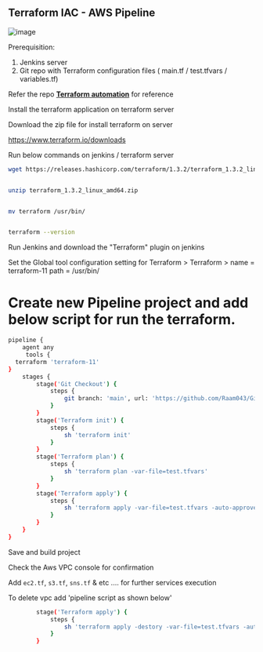 ## Terraform IAC -  AWS Pipeline

![image](https://user-images.githubusercontent.com/111989928/199921704-c51a8b64-1c76-4ceb-8949-013381ff8e20.png)


Prerequisition:
1. Jenkins server
2. Git repo with Terraform configuration files ( main.tf / test.tfvars / variables.tf)

Refer the repo **[Terraform automation](https://github.com/Raam043/Git-jenkins-terraform-aws_infra)** for reference 

Install the terraform application on terraform server

Download the zip file for install terraform on server

https://www.terraform.io/downloads


Run below commands on jenkins / terraform server

```sh
wget https://releases.hashicorp.com/terraform/1.3.2/terraform_1.3.2_linux_amd64.zip


unzip terraform_1.3.2_linux_amd64.zip


mv terraform /usr/bin/


terraform --version
```

Run Jenkins and download the "Terraform" plugin on jenkins


Set the Global tool configuration setting for Terraform > Terraform > name = terraform-11 path = /usr/bin/



# Create new Pipeline project and add below script for run the terraform.

```sh
pipeline {
    agent any
     tools {
  terraform 'terraform-11'
}
    stages {
        stage('Git Checkout') {
            steps {
                git branch: 'main', url: 'https://github.com/Raam043/Git-jenkins-terraform-aws_infra.git'
            }
        }
        stage('Terraform init') {
            steps {
                sh 'terraform init'
            }
        }
        stage('Terraform plan') {
            steps {
                sh 'terraform plan -var-file=test.tfvars'
            }
        }
        stage('Terraform apply') {
            steps {
                sh 'terraform apply -var-file=test.tfvars -auto-approve'
            }
        }
    }
}

```

Save and build project 

Check the Aws VPC console for confirmation 

Add `ec2.tf`, `s3.tf`, `sns.tf` & etc .... for further services execution

To delete vpc add 'pipeline script as shown below'
```sh
        stage('Terraform apply') {
            steps {
                sh 'terraform apply -destory -var-file=test.tfvars -auto-approve'
            }
        }
```
